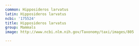 ```yaml
---
common: Hipposideros larvatus
latin: Hipposideros larvatus
ncbi: '175524'
title: Hipposideros larvatus
group: Mammals
image: http://www.ncbi.nlm.nih.gov/Taxonomy/taxi/images/805

---
```

